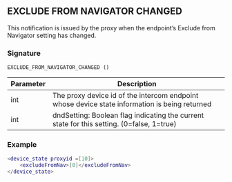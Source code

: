 ## EXCLUDE FROM NAVIGATOR CHANGED

This notification is issued by the proxy when the endpoint’s Exclude from Navigator setting has changed. 


### Signature

`EXCLUDE_FROM_NAVIGATOR_CHANGED ()`


| Parameter | Description |
| --- | --- |
| int | The proxy device id of the intercom endpoint whose device state information is being returned |
| int | dndSetting: Boolean flag indicating the current state for this setting. (0=false, 1=true) |


### Example

```lua
<device_state proxyid =[10]>
    <excludeFromNav>[0]</excludeFromNav>
</device_state>
```
